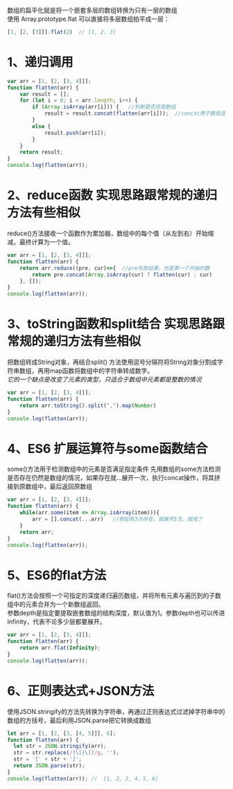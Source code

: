 数组的扁平化就是将一个嵌套多层的数组转换为只有一层的数组  
使用 Array.prototype.flat 可以直接将多层数组拍平成一层：
```javascript
[1, [2, [3]]].flat(2)  // [1, 2, 3]
```

# 1、递归调用
```javascript
var arr = [1, [2, [3, 4]]];
function flatten(arr) {
    var result = [];
    for (let i = 0; i < arr.length; i++) {
        if (Array.isArray(arr[i])) {   //判断是否还是数组
            result = result.concat(flatten(arr[i]));  //concat用于数组连接
        } 
        else {
            result.push(arr[i]);
        }
    }
    return result;
}
console.log(flatten(arr));
```

# 2、reduce函数  实现思路跟常规的递归方法有些相似
reduce()方法接收一个函数作为累加器，数组中的每个值（从左到右）开始缩减，最终计算为一个值。
```javascript
var arr = [1, [2, [3, 4]]];
function flatten(arr) {
    return arr.reduce((pre, cur)=>{  //pre存放结果，也是第一个开始的数
        return pre.concat(Array.isArray(cur) ? flatten(cur) : cur)
    }, []);
}
console.log(flatten(arr));
```

# 3、toString函数和split结合  实现思路跟常规的递归方法有些相似
把数组转成String对象，再结合split() 方法使用逗号分隔符将String对象分割成字符串数组，再用map函数将数组中的字符串转成数字。  
*它的一个缺点是改变了元素的类型，只适合于数组中元素都是整数的情况*
```javascript
var arr = [1, [2, [3, 4]]];
function flatten(arr) {
    return arr.toString().split(",").map(Number)
}
console.log(flatten(arr));
```

# 4、ES6 扩展运算符与some函数结合
some()方法用于检测数组中的元素是否满足指定条件
先用数组的some方法检测是否存在仍然是数组的情况，如果存在就...展开一次，执行concat操作，将其拼接到原数组中，最后返回原数组
```javascript
var arr = [1, [2, [3, 4]]];
function flatten(arr) {
    while(arr.some(item => Array.isArray(item))){
		arr = [].concat(...arr)   //例如有3次存在，就展开3次，就成了
	}
	return arr;
}
console.log(flatten(arr));
```

# 5、ES6的flat方法
flat()方法会按照一个可指定的深度递归遍历数组，并将所有元素与遍历到的子数组中的元素合并为一个新数组返回。  
参数depth是指定要提取嵌套数组的结构深度，默认值为1。参数depth也可以传进Infinity，代表不论多少层都要展开。
```javascript
var arr = [1, [2, [3, 4]]];
function flatten(arr) {
    return arr.flat(Infinity);
}
console.log(flatten(arr));
```

# 6、正则表达式+JSON方法
使用JSON.stringify的方法先转换为字符串，再通过正则表达式过滤掉字符串中的数组的方括号，最后利用JSON.parse把它转换成数组
```javascript
let arr = [1, [2, [3, [4, 5]]], 6];
function flatten(arr) {
  let str = JSON.stringify(arr);
  str = str.replace(/(\[|\])/g, '');
  str = '[' + str + ']';
  return JSON.parse(str); 
}
console.log(flatten(arr)); //  [1, 2, 3, 4，5, 6]
```